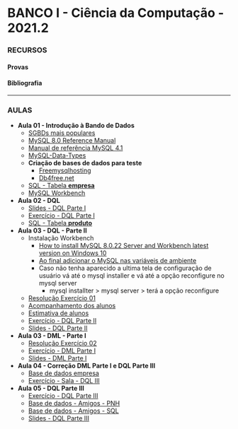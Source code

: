# BANCO I - Ciência da Computação - 2021.2

### RECURSOS
#### Provas


#### Bibliografia

---

### AULAS
* **Aula 01 - Introdução à Bando de Dados**
    * [SGBDs mais populares](https://db-engines.com/en/ranking)
    * [MySQL 8.0 Reference Manual](https://dev.mysql.com/doc/refman/8.0/en/)
    * [Manual de referência MySQL 4.1](https://downloads.mysql.com/docs/refman-4.1-pt.a4.pdf)    
    * [MySQL-Data-Types](https://github.com/kennedyaraujo/ifc/blob/main/banco/material-complementar/imagens/MySQL-Data-Types.jpg)
    * **Criação de bases de dados para teste**
        * [Freemysqlhosting](https://www.freemysqlhosting.net/)
        * [Db4free.net](https://www.db4free.net/)
    * [SQL - Tabela **empresa**](https://github.com/kennedyaraujo/ifc/blob/main/banco/base/empresa.sql)
    * [MySQL Workbench](https://dev.mysql.com/downloads/workbench/)
    <!-- [![Vídeo - Aula 01](https://img.youtube.com/vi/JAkcA0eMRFg/maxresdefault.jpg)](https://youtu.be/JAkcA0eMRFg) -->
* **Aula 02 - DQL**
    * [Slides - DQL Parte I](https://github.com/kennedyaraujo/ifc/blob/main/banco/material-complementar/slides/dql-1.pdf)
    * [Exercício - DQL Parte I](https://github.com/kennedyaraujo/ifc/blob/main/banco/material-complementar/exercicios/dql-1/dql-1.pdf)
    * [SQL - Tabela **produto**](https://github.com/kennedyaraujo/ifc/blob/main/banco/material-complementar/exercicios/dql-1/tabela-produto.sql)
* **Aula 03 - DQL - Parte II**
    * Instalação Workbench
        * [How to install MySQL 8.0.22 Server and Workbench latest version on Windows 10](https://www.youtube.com/watch?v=OM4aZJW_Ojs)
        * [Ao final adicionar o MySQL nas variáveis de ambiente](https://programadorviking.com.br/como-instalar-o-mysql/)
        * Caso não tenha aparecido a ultima tela de configuração de usuário vá até o mysql installer e vá até a opção reconfigure no mysql server
            * mysql installter > mysql server > terá a opção reconfigure
    * [Resolução Exercício 01](https://hackmd.io/@banco/HJ990WuQK)
    * [Acompanhamento dos alunos](https://docs.google.com/spreadsheets/d/18EQvjKulbECG7cqap3fD5vD6lMjUPNbmosVXGjEAUho/edit?usp=sharing)
    * [Estimativa de alunos](https://docs.google.com/spreadsheets/d/15mPCTW9YVCJZ7mFrfvaxd05_rP0lo10OmWI28RKNDHo/edit?usp=sharing)
    * [Exercício - DQL Parte II](https://github.com/kennedyaraujo/ifc/blob/main/banco/material-complementar/exercicios/dql-2.pdf)
    * [Slides - DQL Parte II](https://github.com/kennedyaraujo/ifc/blob/main/banco/material-complementar/slides/dql-2.pdf)
* **Aula 03 - DML - Parte I**
    * [Resolução Exercício 02](https://hackmd.io/@banco/HJ990WuQK)
    * [Exercício - DML Parte I](https://github.com/kennedyaraujo/ifc/blob/main/banco/material-complementar/exercicios/dml-1.pdf)
    * [Slides - DML Parte I](https://github.com/kennedyaraujo/ifc/blob/main/banco/material-complementar/slides/dml-1.pdf)
* **Aula 04 - Correção DML Parte I e DQL Parte III**
    * [Base de dados empresa](https://github.com/kennedyaraujo/ifc/blob/main/banco/base/sql-empresa-dqliii.sql)
    * [Exercício - Sala - DQL III](https://github.com/kennedyaraujo/ifc/blob/main/banco/codigos/dql-3-sala.sql)
* **Aula 05 - DQL Parte III**
    * [Exercício - DQL Parte III](https://github.com/kennedyaraujo/ifc/blob/main/banco/material-complementar/exercicios/dql-3/dql-3.pdf)
    * [Base de dados - Amigos - PNH](https://github.com/kennedyaraujo/ifc/blob/main/banco/material-complementar/exercicios/dql-3/banco-amigos.png)
    * [Base de dados - Amigos - SQL](https://github.com/kennedyaraujo/ifc/blob/main/banco/material-complementar/exercicios/dql-3/banco-amigos.sql)
    * [Slides - DQL Parte III](https://github.com/kennedyaraujo/ifc/blob/main/banco/material-complementar/slides/dql-3.pdf)
